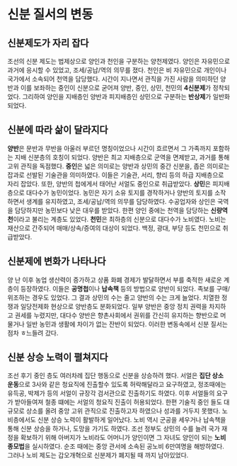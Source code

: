 # 신분 질서의 변동

## 신분제도가 자리 잡다
조선의 신분 제도는 법제상으로 양인과 천인을 구분하는 양천제였다. 양인은 자유민으로 과거에 응시할 수 있었고, 조세/공납/역의 의무를 졌다. 천인은 비 자유민으로 개인이나 국가에서 소속되어 천역을 담당했다.
시간이 지나면서 관직을 가진 사람을 의미하던 양반과 이를 보좌하는 중인이 신분으로 굳어져 양반, 중인, 상민, 천민의 **4신분제**가 정착되었다. 그리하여 양인을 지배층인 양반과 피지배층인 상민으로 구분하는 **반상제**가 일반화되었다.

## 신분에 따라 삶이 달라지다
**양반**은 문반과 무반을 아울러 부르던 명칭이었으나 시간이 흐르면서 그 가족까지 포함하는 지배 신분층의 호칭이 되었다. 양반은 최고 지배층으로 군역을 면제받고, 과거를 통해 고위 관직을 독점했다.
**중인**은 넓은 의미로는 양반과 상민의 중간 신분을, 좁은 의미로는 잡과로 선발된 기술관을 의미하였다. 이들은 기술관, 서리, 향리 등의 하급 지배층으로 자리 잡았다. 또한, 양반의 첩에게서 태어난 서얼도 중인으로 취급받았다.
**상민**은 피지배층으로 대다수가 농민이었다. 농민은 자기 소유 토지를 경작하거나 양반의 토지를 소작하면서 생계를 유지하였고, 조세/공납/역의 의무를 담당하였다. 수공업자와 상인은 국역을 담당하지만 농민보다 낮은 대우를 받았다. 한편 양인 중에는 천역을 담당하는 **신량역천**이라고 불리는 계층도 있었다.
**천민**은 최하층의 신분으로 대다수가 노비였다. 노비는 재산으로 간주되어 매매/상속/증여의 대상이 되었다. 백정, 광대, 부당 등도 천민으로 취급받았다.

## 신분제에 변화가 나타나다
양 난 이후 농업 생산력이 증가하고 상품 화폐 경제가 발달하면서 부를 축적한 새로운 계층이 등장하였다. 이들은 **공명첩**이나 **납속책** 등의 방법으로 양반이 되었다. 족보를 구매/위조하는 경우도 있었다. 그 결과 상민의 수는 줄고 양반의 수는 크게 늘었다.
치열한 정쟁과 일당전제화 현상으로 양반층도 분화되었다. 일부 양반은 중앙 정치 권력을 차지하고 권세를 누렸지만, 대다수 양반은 향촌사회에서 권위를 간신히 유지하는 향반으로 머물거나 일반 농민과 생활에 차이가 없는 잔반이 되었다. 이러한 변동속에서 신분 질서는 점차 ㅎ느들려 갔다.

## 신분 상승 노력이 펼쳐지다
조선 후기 중인 층도 여러차례 집단 행동으로 신분을 상승하려 했다. 서얼은 **집단 상소 운동**으로 3사와 같은 청요직에 진출할수 있도록 허락해달라고 요구하였고, 정조때에는 유득공, 박제가 등의 서얼이 규장각 검서관으로 진출하기도 하였다. 이후 서얼들의 요구가 받아들여져 철종 떄에는 서얼의 청요직 진출이 허용되었다. 한편 기술직 중인 들도 대규모로 상소를 올려 중앙 고위 관직으로 진출하고자 하였으나 성과를 거두지 못했다.
노비층에서도 신분 상승 노력이 활발하게 일어났다. 노비 역시 군공을 세우거나 납속책을 통해 신분 상승을 하거나, 도망을 가기도 하였다. 조선 정부도 상민의 수를 늘려 국가 재정을 확보하기 위해 아버지가 노비라도 어머니가 양인이면 그 자녀도 양인이 되는 **노비종모법**을 실시하였다. 순조 때에는 중앙 관서에 소속된 공노비 6만여명을 해방하였다. 그러나 노비 제도는 갑오개혁으로 신분제가 폐지될 때 까지 남아있었다.
